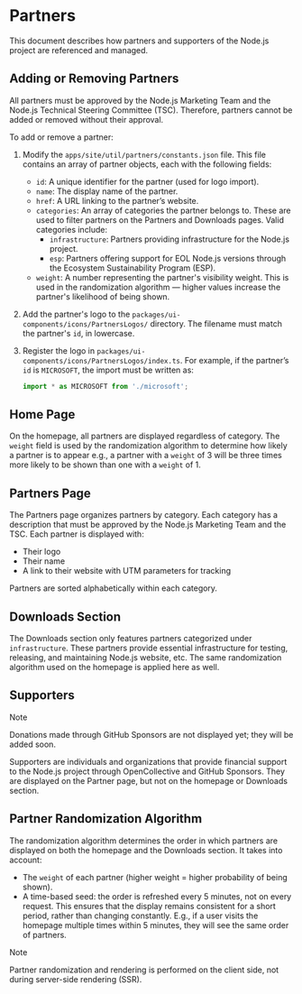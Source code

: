 # Partners

This document describes how partners and supporters of the Node.js project are referenced and managed.

## Adding or Removing Partners

All partners must be approved by the Node.js Marketing Team and the Node.js Technical Steering Committee (TSC). Therefore, partners cannot be added or removed without their approval.

To add or remove a partner:

1. Modify the `apps/site/util/partners/constants.json` file. This file contains an array of partner objects, each with the following fields:
   - `id`: A unique identifier for the partner (used for logo import).
   - `name`: The display name of the partner.
   - `href`: A URL linking to the partner’s website.
   - `categories`: An array of categories the partner belongs to. These are used to filter partners on the Partners and Downloads pages. Valid categories include:
     - `infrastructure`: Partners providing infrastructure for the Node.js project.
     - `esp`: Partners offering support for EOL Node.js versions through the Ecosystem Sustainability Program (ESP).
   - `weight`: A number representing the partner's visibility weight. This is used in the randomization algorithm — higher values increase the partner's likelihood of being shown.

2. Add the partner's logo to the `packages/ui-components/icons/PartnersLogos/` directory.
   The filename must match the partner's `id`, in lowercase.

3. Register the logo in `packages/ui-components/icons/PartnersLogos/index.ts`.
   For example, if the partner’s `id` is `MICROSOFT`, the import must be written as:

   ```ts
   import * as MICROSOFT from './microsoft';
   ```

## Home Page

On the homepage, all partners are displayed regardless of category. The `weight` field is used by the randomization algorithm to determine how likely a partner is to appear e.g., a partner with a `weight` of 3 will be three times more likely to be shown than one with a `weight` of 1.

## Partners Page

The Partners page organizes partners by category. Each category has a description that must be approved by the Node.js Marketing Team and the TSC.
Each partner is displayed with:

- Their logo
- Their name
- A link to their website with UTM parameters for tracking

Partners are sorted alphabetically within each category.

## Downloads Section

The Downloads section only features partners categorized under `infrastructure`. These partners provide essential infrastructure for testing, releasing, and maintaining Node.js website, etc.
The same randomization algorithm used on the homepage is applied here as well.

## Supporters

> [!NOTE]
> Donations made through GitHub Sponsors are not displayed yet; they will be added soon.

Supporters are individuals and organizations that provide financial support to the Node.js project through OpenCollective and GitHub Sponsors. They are displayed on the Partner page, but not on the homepage or Downloads section.

## Partner Randomization Algorithm

The randomization algorithm determines the order in which partners are displayed on both the homepage and the Downloads section. It takes into account:

- The `weight` of each partner (higher weight = higher probability of being shown).
- A time-based seed: the order is refreshed every 5 minutes, not on every request.
  This ensures that the display remains consistent for a short period, rather than changing constantly. E.g., if a user visits the homepage multiple times within 5 minutes, they will see the same order of partners.

> [!NOTE]
> Partner randomization and rendering is performed on the client side, not during server-side rendering (SSR).
